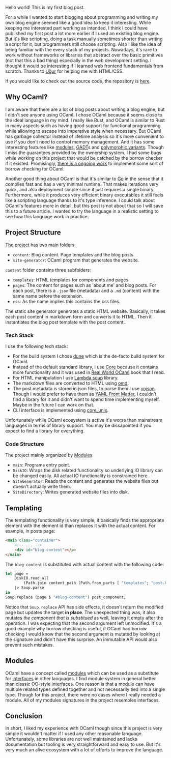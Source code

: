 Hello world! This is my first blog post.

For a while I wanted to start blogging about programming and writing my own blog engine seemed like a good idea to keep it interesting.
While keeping me interested part working as intended, I think I could have published my first post a lot more earlier if I used an existing blog engine. But it's like scripting, doing a task manually sometimes shorter than writing a script for it, but programmers still choose scripting. Also I like the idea of being familiar with the every stack of my projects. Nowadays, it's rare to work without frameworks or libraries that abstract over the basic primitives (not that this a bad thing) especially in the web development setting. I thought it would be interesting if I learned web frontend fundamentals from scratch. Thanks to [Uğur](https://www.rugu.dev) for helping me with HTML/CSS.

If you would like to check out the source code, the repository is [here](https://github.com/onsah/my-static-site-generator).

## Why OCaml?

I am aware that there are a lot of blog posts about writing a blog engine, but I didn't see anyone using OCaml. 
I chose OCaml because it seems close to the ideal language in my mind. I really like Rust, and OCaml is similar to Rust in many aspects such as having good support for functional programming while allowing to escape into imperative style when necessary. 
But OCaml has garbage collector instead of lifetime analysis so it's more convenient to use if you don't need to control memory management. And it has some interesting features like [modules](https://ocaml.org/docs/modules), [GADT](https://dev.realworldocaml.org/gadts.html)s and [polymorphic variants](https://ocaml.org/manual/5.2/polyvariant.html). Though I miss the guarantees provided by the ownership system.
I had some bugs while working on this project that would be catched by the borrow checker if it existed.
Promisingly, [there is a ongoing work](https://blog.janestreet.com/oxidizing-ocaml-ownership/) to implement some sort of borrow checking for OCaml.

Another good thing about OCaml is that it's similar to [Go](https://go.dev/) in the sense that it compiles fast and has a very minimal runtime.
That makes iterations very quick, and also deployment simple since it just requires a single binary.
Furthermore, while it produces very efficient binary executables it still feels like a scripting language thanks to it's type inference.
I could talk about OCaml's features more in detail, but this post is not about that so I will save this to a future article.
I wanted to try the language in a realistic setting to see how this language work in practice.

## Project Structure

[The project](https://github.com/onsah/my-static-site-generator) has two main folders:
* `content`: Blog content. Page templates and the blog posts.
* `site-generator`: OCaml program that generates the website.

`content` folder contains three subfolders:
* `templates`: HTML templates for components and pages.
* `pages`: The content for pages such as 'about me' and blog posts. For each post, there is a `.json` file (metadata) and a `.md` (content) with the same name before the extension.
* `css`: As the name implies this contains the css files.

The static site generator generates a static HTML website.
Basically, it takes each post content in markdown form and converts it to HTML. 
Then it instantiates the blog post template with the post content.

### Tech Stack
I use the following tech stack:
* For the build system I chose [dune](https://dune.build/) which is the de-facto build system for OCaml.
* Instead of the default standard library, I use [Core](https://opensource.janestreet.com/core/) because it contains more functionality and it was used in [Real World OCaml](https://dev.realworldocaml.org/) book that I read. 
* For HTML manipulation I use [Lambda soup](https://ocaml.org/p/lambdasoup/latest) library.
* The markdown files are converted to HTML using [omd](https://ocaml.org/p/omd/latest).
* The post metadata is stored in json files, to parse them I use [yojson](https://ocaml.org/p/yojson/latest). Though I would prefer to have them as [YAML Front Matter](https://jekyllrb.com/docs/front-matter/), I couldn't find a library for it and didn't want to spend time implementing myself. Maybe in the future I can work on that.
* CLI interface is implemented using [core_unix](https://ocaml.org/p/core_unix/latest/doc/index.html).

Unfortunately while OCaml ecosystem is active it's worse than mainstream languages in terms of library support.
You may be dissapointed if you expect to find a library for everything.

### Code Structure
The project mainly organized by [Modules](#modules).
* `main`: Programs entry point. 
* `DiskIO`: Wraps the disk related functionality so underlying IO library can be changed easily. All actual IO functionality is constrained here.
* `SiteGenerator`: Reads the content and generates the website files but doesn't actually write them.
* `SiteDirectory`: Writes generated website files into disk.

## Templating
The templating functionality is very simple, it basically finds the appropriate element with the element id than replaces it with the actual content. For example, in posts page:
```html
<main class="container">
    <!-- ... -->
    <div id="blog-content"></p>
</main>
```

The `blog-content` is substituted with actual content with the following code:
```ocaml
let page =
    DiskIO.read_all
        (Path.join content_path (Path.from_parts [ "templates"; "post.html" ]))
    |> Soup.parse
in
Soup.replace (page $ "#blog-content") post_component;
```

Notice that `Soup.replace` API has side effects, it doesn't return the modified page but updates the target **in place**.
The unexpected thing was, it also mutates _the component that is substitued_ as well, leaving it empty after the operation.
I was expecting that the second argument left unmodified.
It's a good example why borrow checking is useful, if OCaml had borrow checking I would know that the second argument is mutated by looking at the signature and didn't have this surprise. 
An immutable API would also prevent such mistakes.

## Modules

OCaml have a concept called [modules](https://ocaml.org/docs/modules) which can be used as a substitute for [interfaces](https://docs.oracle.com/javase/tutorial/java/IandI/createinterface.html) in other languages. 
I find module system in general better than classic OO-style interfaces.
One reason is that a module can have multiple related types defined together and not necessarily tied into a single type.
Though for this project, there were no cases where I really needed a module. 
All of my modules signatures in the project resembles interfaces.

## Conclusion

In short, I liked my experience with OCaml though since this project is very simple it wouldn't matter if I used any
other reasonable language.
Unfortunately, some libraries are not well maintained and lacks documentation
but tooling is very straightforward and easy to use.
But it's very much an alive ecosystem with a lot of efforts to improve the language.

